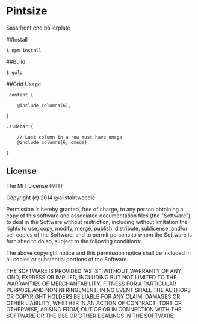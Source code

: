 # Pintsize
Sass front end boilerplate


##Install

	$ npm install

##Build

	$ gulp

##Grid Usage

	.content {

		@include columns(6);

	}

	.sidebar {

		// Last column in a row must have omega
		@include columns(6, omega)

	}

 
## License

The MIT License (MIT)

Copyright (c) 2014 @alistairtweedie

Permission is hereby granted, free of charge, to any person obtaining a copy of this software and associated documentation files (the "Software"), to deal in the Software without restriction, including without limitation the rights to use, copy, modify, merge, publish, distribute, sublicense, and/or sell copies of the Software, and to permit persons to whom the Software is furnished to do so, subject to the following conditions:

The above copyright notice and this permission notice shall be included in all copies or substantial portions of the Software.

THE SOFTWARE IS PROVIDED "AS IS", WITHOUT WARRANTY OF ANY KIND, EXPRESS OR IMPLIED, INCLUDING BUT NOT LIMITED TO THE WARRANTIES OF MERCHANTABILITY, FITNESS FOR A PARTICULAR PURPOSE AND NONINFRINGEMENT. IN NO EVENT SHALL THE AUTHORS OR COPYRIGHT HOLDERS BE LIABLE FOR ANY CLAIM, DAMAGES OR OTHER LIABILITY, WHETHER IN AN ACTION OF CONTRACT, TORT OR OTHERWISE, ARISING FROM, OUT OF OR IN CONNECTION WITH THE SOFTWARE OR THE USE OR OTHER DEALINGS IN THE SOFTWARE.

